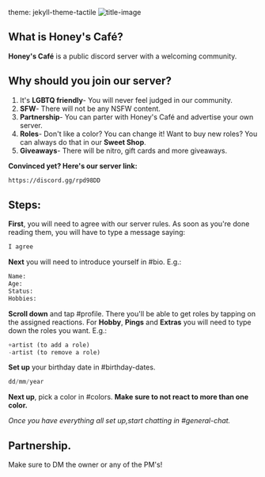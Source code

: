 theme: jekyll-theme-tactile
![title-image](https://i.imgur.com/RHa0TeO.gif)
## What is Honey's Café? 
**Honey's Café** is a public discord server with a welcoming community.

## Why should you join our server?
1. It's **LGBTQ friendly**- You will never feel judged in our community.
2. **SFW**- There will not be any NSFW content.
3. **Partnership**- You can parter with Honey's Café and advertise your own server.
4. **Roles**- Don't like a color? You can change it! Want to buy new roles? You can always do that in our **Sweet Shop**.
5. **Giveaways**- There will be nitro, gift cards and more giveaways.

**Convinced yet? Here's our server link:**
```bash
https://discord.gg/rpd98DD
```
## Steps:

**First**, you will need to agree with our server rules. As soon as you're done reading them, you will have to type a message saying:
```bash
I agree
```
**Next** you will need to introduce yourself in #bio. E.g.:
```bash
Name:
Age:
Status:
Hobbies:
```
**Scroll down** and tap #profile. There you'll be able to get roles by tapping on the assigned reactions. For **Hobby**, **Pings** and **Extras** you will need to type down the roles you want. E.g.:
```php
+artist (to add a role)
-artist (to remove a role)
```
**Set up** your birthday date in #birthday-dates.
```php
dd/mm/year
```
**Next up**, pick a color in #colors.
**Make sure to not react to more than one color.**


*Once you have everything all set up,start chatting in #general-chat.*


## Partnership.
Make sure to DM the owner or any of the PM's!
